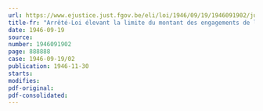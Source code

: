 ```yaml
---
url: https://www.ejustice.just.fgov.be/eli/loi/1946/09/19/1946091902/justel
title-fr: "Arrêté-Loi élevant la limite du montant des engagements de la Caisse nationale de Crédit aux Classes moyennes"
date: 1946-09-19
source:
number: 1946091902
page: 888888
case: 1946-09-19/02
publication: 1946-11-30
starts:
modifies:
pdf-original:
pdf-consolidated:
---
```


